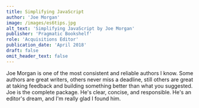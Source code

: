 ```yaml
---
title: Simplifying JavaScript
author: 'Joe Morgan'
image: /images/es6tips.jpg
alt_text: 'Simplifying JavaScript by Joe Morgan'
publisher: 'Pragmatic Bookshelf'
role: 'Acquisitions Editor'
publication_date: 'April 2018'
draft: false
omit_header_text: false
---
```

Joe Morgan is one of the most consistent and reliable authors I know. Some authors are great writers, others never miss a deadline, still others are great at taking feedback and building something better than what you suggested. Joe is the complete package. He's clear, concise, and responsible. He's an editor's dream, and I'm really glad I found him.